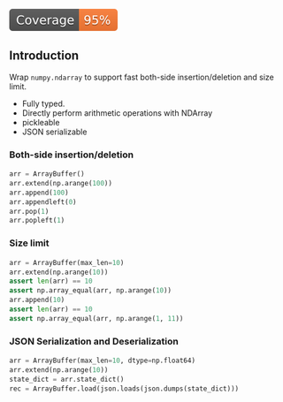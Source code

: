 [![Coverage badge](https://raw.githubusercontent.com/lizeyan/ndarraybuffer/python-coverage-comment-action-data/badge.svg)](https://htmlpreview.github.io/?https://github.com/lizeyan/ndarraybuffer/blob/python-coverage-comment-action-data/htmlcov/index.html)

## Introduction
Wrap `numpy.ndarray` to support fast both-side insertion/deletion and size limit.

- Fully typed.
- Directly perform arithmetic operations with NDArray
- pickleable
- JSON serializable

### Both-side insertion/deletion
```python
arr = ArrayBuffer()
arr.extend(np.arange(100))
arr.append(100)
arr.appendleft(0)
arr.pop(1)
arr.popleft(1)
```

### Size limit
```python
arr = ArrayBuffer(max_len=10)
arr.extend(np.arange(10))
assert len(arr) == 10
assert np.array_equal(arr, np.arange(10))
arr.append(10)
assert len(arr) == 10
assert np.array_equal(arr, np.arange(1, 11))
```


### JSON Serialization and Deserialization
```python
arr = ArrayBuffer(max_len=10, dtype=np.float64)
arr.extend(np.arange(10))
state_dict = arr.state_dict()
rec = ArrayBuffer.load(json.loads(json.dumps(state_dict)))
```
